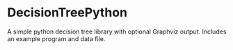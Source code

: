 # DecisionTreePython
A simple python decision tree library with optional Graphviz output. Includes an example program and data file. 

